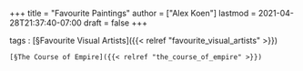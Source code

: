+++
title = "Favourite Paintings"
author = ["Alex Koen"]
lastmod = 2021-04-28T21:37:40-07:00
draft = false
+++

tags
: [§Favourite Visual Artists]({{< relref "favourite_visual_artists" >}})

    [§The Course of Empire]({{< relref "the_course_of_empire" >}})
